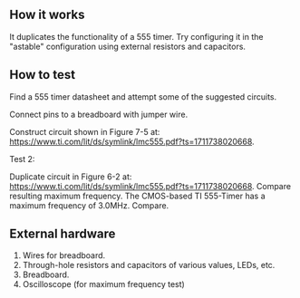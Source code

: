 <!---

This file is used to generate your project datasheet. Please fill in the information below and delete any unused
sections.

You can also include images in this folder and reference them in the markdown. Each image must be less than
512 kb in size, and the combined size of all images must be less than 1 MB.
-->

## How it works

It duplicates the functionality of a 555 timer. Try configuring it in the "astable" configuration using external resistors and capacitors.

## How to test

Find a 555 timer datasheet and attempt some of the suggested circuits. 

Connect pins to a breadboard with jumper wire. 

Construct circuit shown in Figure 7-5 at: https://www.ti.com/lit/ds/symlink/lmc555.pdf?ts=1711738020668.

Test 2:

Duplicate circuit in Figure 6-2 at: https://www.ti.com/lit/ds/symlink/lmc555.pdf?ts=1711738020668. Compare resulting maximum frequency. The CMOS-based TI 555-Timer has a maximum frequency of 3.0MHz. Compare.

## External hardware

1. Wires for breadboard.
2. Through-hole resistors and capacitors of various values, LEDs, etc.
3. Breadboard.
4. Oscilloscope (for maximum frequency test)
